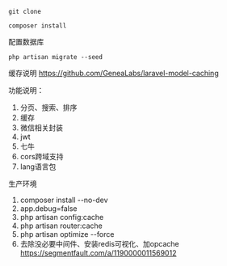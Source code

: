 ```
git clone
```
```
composer install
```
配置数据库 
```
php artisan migrate --seed
```

缓存说明
https://github.com/GeneaLabs/laravel-model-caching

功能说明：
1. 分页、搜索、排序
2. 缓存
3. 微信相关封装
4. jwt
5. 七牛
7. cors跨域支持
8. lang语言包


生产环境
1. composer install --no-dev
2. app.debug=false
3. php artisan config:cache
4. php artisan router:cache
5. php artisan optimize --force
6. 去除没必要中间件、安装redis可视化、加opcache
https://segmentfault.com/a/1190000011569012